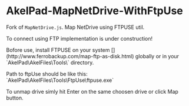 # AkelPad-MapNetDrive-WithFtpUse
Fork of `MapNetDrive.js`. Map NetDrive using FTPUSE util.

<p>To connect using FTP implementation is under construction!</p>
<p>Bofore use, install FTPUSE on your system [](http://www.ferrobackup.com/map-ftp-as-disk.html) globally or in your `AkelPad\AkelFiles\Tools\` directory.</p>
<p>Path to ftpUse should be like this: `AkelPad\AkelFiles\Tools\FtpUse\ftpuse.exe`</p>
<p>To unmap drive simly hit Enter on the same choosen drive or click Map button.</p>

